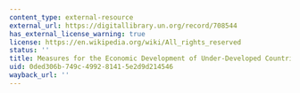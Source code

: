 ```yaml
---
content_type: external-resource
external_url: https://digitallibrary.un.org/record/708544
has_external_license_warning: true
license: https://en.wikipedia.org/wiki/All_rights_reserved
status: ''
title: Measures for the Economic Development of Under-Developed Countries
uid: 0ded306b-749c-4992-8141-5e2d9d214546
wayback_url: ''
---
```

